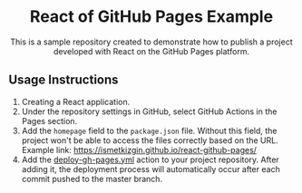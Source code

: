 <h1  align="center">React of GitHub Pages Example</h1>
<p align="center">This is a sample repository created to demonstrate how to publish a project developed with React on the GitHub Pages platform.</p>


## Usage Instructions

1. Creating a React application.
2. Under the repository settings in GitHub, select GitHub Actions in the Pages section.
3. Add the `homepage` field to the `package.json` file. Without this field, the project won't be able to access the files correctly based on the URL. Example link: https://ismetkizgin.github.io/react-github-pages/
4. Add the <a href=".github/workflows/deploy-gh-pages.yml">deploy-gh-pages.yml</a> action to your project repository. After adding it, the deployment process will automatically occur after each commit pushed to the master branch.
